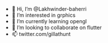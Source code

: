 - 👋 Hi, I’m @Lakhwinder-baherri
- 👀 I’m interested in grphics
- 🌱 I’m currently learning opengl
- 💞️ I’m looking to collaborate on flutter
- 📫 twitter.com/gillathunt

<!---
Lakhwinder-baherri/Lakhwinder-baherri is a ✨ special ✨ repository because its `README.md` (this file) appears on your GitHub profile.
You can click the Preview link to take a look at your changes.
--->
